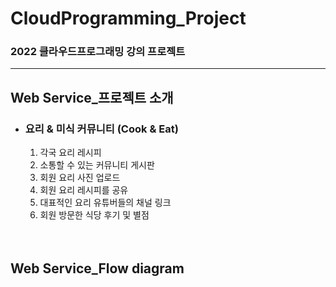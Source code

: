 # CloudProgramming_Project

### 2022 클라우드프로그래밍 강의 프로젝트

---

## Web Service_프로젝트 소개

* ### 요리 & 미식 커뮤니티 (Cook & Eat)    

  1. 각국 요리 레시피
  2. 소통할 수 있는 커뮤니티 게시판
  3. 회원 요리 사진 업로드
  4. 회원 요리 레시피를 공유
  5. 대표적인 요리 유튜버들의 채널 링크
  6. 회원 방문한 식당 후기 및 별점
  <br/>
  <br/>

## Web Service_Flow diagram


